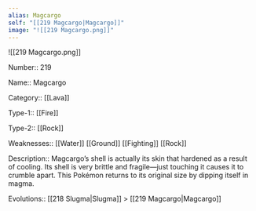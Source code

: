 ```yaml
---
alias: Magcargo
self: "[[219 Magcargo|Magcargo]]"
image: "![[219 Magcargo.png]]"
---
```


![[219 Magcargo.png]]


Number:: 219

Name:: Magcargo

Category:: [[Lava]]

Type-1:: [[Fire]]

Type-2:: [[Rock]]

Weaknesses:: [[Water]] [[Ground]] [[Fighting]] [[Rock]]

Description:: Magcargo’s shell is actually its skin that hardened as a result of cooling. Its shell is very brittle and fragile—just touching it causes it to crumble apart. This Pokémon returns to its original size by dipping itself in magma.

Evolutions:: [[218 Slugma|Slugma]] > [[219 Magcargo|Magcargo]]